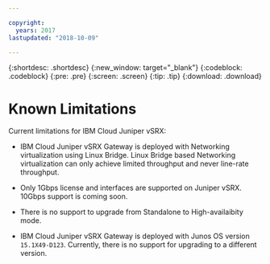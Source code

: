 ```yaml
---

copyright:
  years: 2017
lastupdated: "2018-10-09"

---
```


{:shortdesc: .shortdesc}
{:new_window: target="_blank"}
{:codeblock: .codeblock}
{:pre: .pre}
{:screen: .screen}
{:tip: .tip}
{:download: .download}

# Known Limitations

Current limitations for IBM Cloud Juniper vSRX:

* IBM Cloud Juniper vSRX Gateway is deployed with Networking virtualization using Linux Bridge. Linux Bridge based Networking virtualization can only achieve limited throughput and never line-rate throughput.

* Only 1Gbps license and interfaces are supported on Juniper vSRX. 10Gbps support is coming soon.

* There is no support to upgrade from Standalone to High-availaibity mode.

* IBM Cloud Juniper vSRX Gateway is deployed with Junos OS version `15.1X49-D123`. Currently, there is no support for upgrading to a different version.
